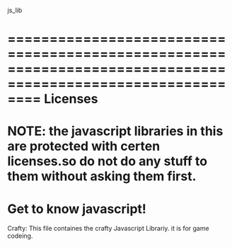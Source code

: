 js_lib

============================================================================================================
Licenses
============================================================================================================
NOTE: the javascript libraries in this are protected with certen licenses.so do not do any stuff to them without asking them first.
============================================================================================================
Get to know javascript!
============================================================================================================
Crafty:
This file containes the crafty Javascript Librariy. it is for game codeing.


